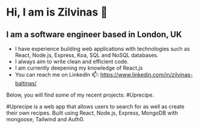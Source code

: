 # Hi, I am is Zilvinas 🤝

## I am a software engineer based in London, UK 

* I have experience building web applications with technologies such as React, Node.js, Express, Koa, SQL and NoSQL databases.
* I always aim to write clean and efficient code.
* I am currently deepening my knowledge of React.js
* You can reach me on LinkedIn 📫: https://www.linkedin.com/in/zilvinas-baltinas/

Below, you will find some of my recent projects: #Uprecipe.

#Uprecipe is a web app that allows users to search for as well as create their own recipes. Built using React, Node.js, Express, MongoDB with mongoose, Tailwind and Auth0. 


<!---
Zil456/Zil456 is a ✨ special ✨ repository because its `README.md` (this file) appears on your GitHub profile.
You can click the Preview link to take a look at your changes.
--->
